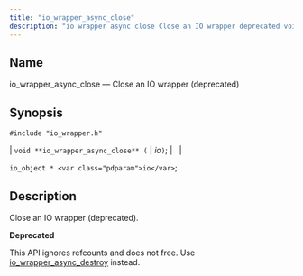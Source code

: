 ```yaml
---
title: "io_wrapper_async_close"
description: "io wrapper async close Close an IO wrapper deprecated void io wrapper async close io io object io Close an IO wrapper deprecated This API ignores refcounts and does not free Use io wrapper async destroy instead..."
---
```


<a name="apis.io_wrapper_async_close"></a> 
## Name

io_wrapper_async_close — Close an IO wrapper (deprecated)

## Synopsis

`#include "io_wrapper.h"`

| `void **io_wrapper_async_close** (` | <var class="pdparam">io</var>`)`; |   |

`io_object * <var class="pdparam">io</var>`;<a name="idp53505296"></a> 
## Description

Close an IO wrapper (deprecated).

**<a name="idp53506512"></a> Deprecated**

This API ignores refcounts and does not free. Use [io_wrapper_async_destroy](/momentum/3/3-api/apis-io-wrapper-async-destroy) instead.